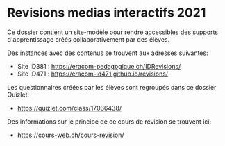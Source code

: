 # Revisions medias interactifs 2021

Ce dossier contient un site-modèle pour rendre accessibles des supports d'apprentissage
créés collaborativement par des élèves.

Des instances avec des contenus se trouvent aux adresses suivantes:

- Site ID381 : https://eracom-pedagogique.ch/IDRevisions/
- Site ID471 : https://eracom-id471.github.io/revisions/

Les questionnaires créées par les élèves sont regroupés dans ce dossier Quizlet:

- https://quizlet.com/class/17036438/

Des informations sur le principe de ce cours de révision se trouvent ici:

- https://cours-web.ch/cours-revision/

